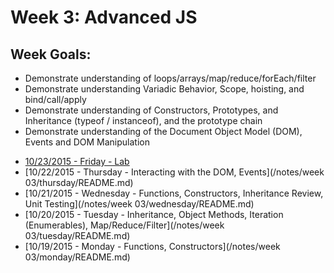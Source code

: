 # Week 3: Advanced JS

## Week Goals:
- Demonstrate understanding of loops/arrays/map/reduce/forEach/filter
- Demonstrate understanding Variadic Behavior, Scope, hoisting, and bind/call/apply
- Demonstrate understanding of Constructors, Prototypes, and Inheritance (typeof / instanceof), and the prototype chain
- Demonstrate understanding of the Document Object Model (DOM), Events and DOM Manipulation

* [10/23/2015 - Friday - Lab](/ABOUT.md#Schedule)
* [10/22/2015 - Thursday - Interacting with the DOM, Events](/notes/week 03/thursday/README.md)
* [10/21/2015 - Wednesday - Functions, Constructors, Inheritance Review, Unit Testing](/notes/week 03/wednesday/README.md)
* [10/20/2015 - Tuesday - Inheritance, Object Methods, Iteration (Enumerables), Map/Reduce/Filter](/notes/week 03/tuesday/README.md)
* [10/19/2015 - Monday - Functions, Constructors](/notes/week 03/monday/README.md)


<!--
  ## Homework ##
  Thursday, Calculator: https://github.com/theironyard-frontend-nashville/assignments/tree/master/Assignment%2005
  Wednesday, Koans: https://github.com/mrdavidlaing/javascript-koans/blob/master/koans/AboutInheritance.js
  Tuesday, Etsy Map Reduce: https://github.com/theironyard-frontend-nashville/assignments/tree/master/Assignment%2007%20*
  Monday, Function Practice:
  https://github.com/theironyard-frontend-nashville/assignments/tree/cohort2/week03/mon
-->
